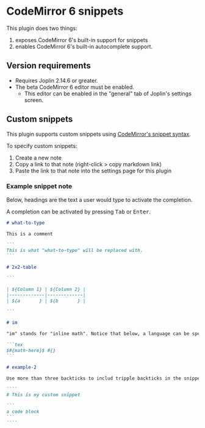 # CodeMirror 6 snippets

This plugin does two things:

1. exposes CodeMirror 6's built-in support for snippets
2. enables CodeMirror 6's built-in autocomplete support.

## Version requirements

- Requires Joplin 2.14.6 or greater.
- The beta CodeMirror 6 editor must be enabled.
  - This editor can be enabled in the "general" tab of Joplin's settings screen.

## Custom snippets

This plugin supports custom snippets using [CodeMirror's snippet syntax](https://codemirror.net/docs/ref/#autocomplete.snippet).

To specify custom snippets:

1. Create a new note
2. Copy a link to that note (right-click > copy markdown link)
3. Paste the link to that note into the settings page for this plugin

### Example snippet note

Below, headings are the text a user would type to activate the completion.

A completion can be activated by pressing <kbd>Tab</kbd> or <kbd>Enter</kbd>.

`````markdown
# what-to-type

This is a comment

```
This is what "what-to-type" will be replaced with.
```

# 2x2-table

```

| ${Column 1} | ${Column 2} |
|-------------|-------------|
| ${a       } | ${b       } |

```

# im

"im" stands for "inline math". Notice that below, a language can be specified for the snippet block. Doing so doesn't affect the snippet.

```tex
$#{math-here}$ #{}
```

# example-2

Use more than three backticks to includ tripple backticks in the snippet

````
# This is my custom snippet

```
a code block
```
````
`````
